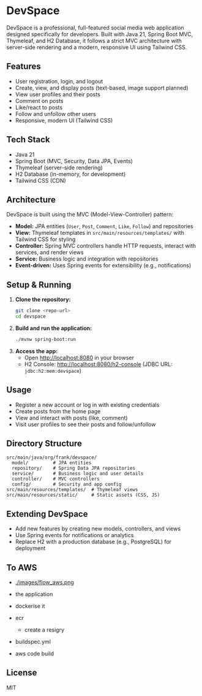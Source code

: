 # DevSpace

DevSpace is a professional, full-featured social media web application designed specifically for developers. Built with Java 21, Spring Boot MVC, Thymeleaf, and H2 Database, it follows a strict MVC architecture with server-side rendering and a modern, responsive UI using Tailwind CSS.

## Features
- User registration, login, and logout
- Create, view, and display posts (text-based, image support planned)
- View user profiles and their posts
- Comment on posts
- Like/react to posts
- Follow and unfollow other users
- Responsive, modern UI (Tailwind CSS)

## Tech Stack
- Java 21
- Spring Boot (MVC, Security, Data JPA, Events)
- Thymeleaf (server-side rendering)
- H2 Database (in-memory, for development)
- Tailwind CSS (CDN)

## Architecture
DevSpace is built using the MVC (Model-View-Controller) pattern:
- **Model:** JPA entities (`User`, `Post`, `Comment`, `Like`, `Follow`) and repositories
- **View:** Thymeleaf templates in `src/main/resources/templates/` with Tailwind CSS for styling
- **Controller:** Spring MVC controllers handle HTTP requests, interact with services, and render views
- **Service:** Business logic and integration with repositories
- **Event-driven:** Uses Spring events for extensibility (e.g., notifications)

## Setup & Running
1. **Clone the repository:**
   ```sh
   git clone <repo-url>
   cd devspace
   ```
2. **Build and run the application:**
   ```sh
   ./mvnw spring-boot:run
   ```
3. **Access the app:**
   - Open [http://localhost:8080](http://localhost:8080) in your browser
   - H2 Console: [http://localhost:8080/h2-console](http://localhost:8080/h2-console) (JDBC URL: `jdbc:h2:mem:devspace`)

## Usage
- Register a new account or log in with existing credentials
- Create posts from the home page
- View and interact with posts (like, comment)
- Visit user profiles to see their posts and follow/unfollow

## Directory Structure
```
src/main/java/org/frank/devspace/
  model/         # JPA entities
  repository/    # Spring Data JPA repositories
  service/       # Business logic and user details
  controller/    # MVC controllers
  config/        # Security and app config
src/main/resources/templates/  # Thymeleaf views
src/main/resources/static/     # Static assets (CSS, JS)
```

## Extending DevSpace
- Add new features by creating new models, controllers, and views
- Use Spring events for notifications or analytics
- Replace H2 with a production database (e.g., PostgreSQL) for deployment


## To AWS
- [./images/flow_aws.png](./images/flow_aws.png)

- the application
- dockerise it
-  ecr
   - create a resigry
- buildspec.yml
- aws code build



## License
MIT 